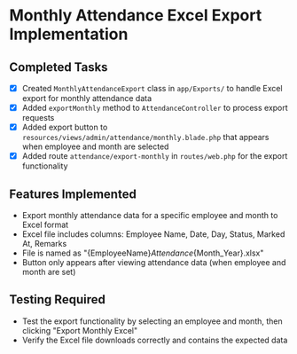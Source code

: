 # Monthly Attendance Excel Export Implementation

## Completed Tasks
- [x] Created `MonthlyAttendanceExport` class in `app/Exports/` to handle Excel export for monthly attendance data
- [x] Added `exportMonthly` method to `AttendanceController` to process export requests
- [x] Added export button to `resources/views/admin/attendance/monthly.blade.php` that appears when employee and month are selected
- [x] Added route `attendance/export-monthly` in `routes/web.php` for the export functionality

## Features Implemented
- Export monthly attendance data for a specific employee and month to Excel format
- Excel file includes columns: Employee Name, Date, Day, Status, Marked At, Remarks
- File is named as "{EmployeeName}_Attendance_{Month_Year}.xlsx"
- Button only appears after viewing attendance data (when employee and month are set)

## Testing Required
- Test the export functionality by selecting an employee and month, then clicking "Export Monthly Excel"
- Verify the Excel file downloads correctly and contains the expected data
